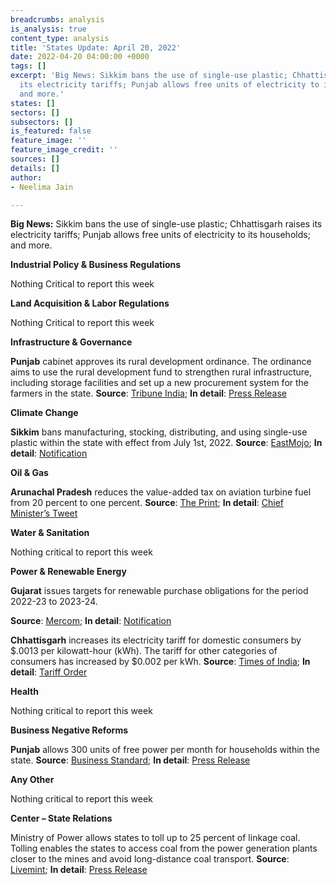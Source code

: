 ```yaml
---
breadcrumbs: analysis
is_analysis: true
content_type: analysis
title: 'States Update: April 20, 2022'
date: 2022-04-20 04:00:00 +0000
tags: []
excerpt: 'Big News: Sikkim bans the use of single-use plastic; Chhattisgarh raises
  its electricity tariffs; Punjab allows free units of electricity to its households;
  and more.'
states: []
sectors: []
subsectors: []
is_featured: false
feature_image: ''
feature_image_credit: ''
sources: []
details: []
author:
- Neelima Jain

---
```

**Big News:** Sikkim bans the use of single-use plastic; Chhattisgarh raises its electricity tariffs; Punjab allows free units of electricity to its households; and more.

**Industrial Policy & Business Regulations**

Nothing Critical to report this week

**Land Acquisition & Labor Regulations**

Nothing Critical to report this week

**Infrastructure & Governance**

**Punjab** cabinet approves its rural development ordinance. The ordinance aims to use the rural development fund to strengthen rural infrastructure, including storage facilities and set up a new procurement system for the farmers in the state. **Source**: [Tribune India](https://www.tribuneindia.com/news/punjab/cabinet-okays-ordinance-to-boost-infrastructure-in-punjabs-mandis-386087); **In detail**: [Press Release](http://diprpunjab.gov.in/?q=content/cabinet-approves-punjab-rural-development-amendment-ordinance-2022)

**Climate Change**

**Sikkim** bans manufacturing, stocking, distributing, and using single-use plastic within the state with effect from July 1st, 2022. **Source**: [EastMojo](https://www.eastmojo.com/news/2022/04/14/sikkim-govt-asked-to-ban-plastic-bags-for-a-platic-free-state/); **In detail**: [Notification](http://www.spcb.sikkim.gov.in/docs/SUP-Notice.jpg)

**Oil & Gas**

**Arunachal Pradesh** reduces the value-added tax on aviation turbine fuel from 20 percent to one percent. **Source**: [The Print](https://theprint.in/economy/arunachal-pradesh-cuts-vat-on-jet-fuel-to-1-pc-from-20-pc/913056/); **In detail**: [Chief Minister’s Tweet](https://twitter.com/CNBCTV18Live/status/1513782243294031873?s=20&t=iNm8C_lfUZVhofe0dD9qcQ)

**Water & Sanitation**

Nothing critical to report this week

**Power & Renewable Energy**

**Gujarat** issues targets for renewable purchase obligations for the period 2022-23 to 2023-24.

**Source**: [Mercom](https://mercomindia.com/renewable-power-purchase-obligation-target-in-gujarat-is-17/); **In detail**: [Notification](https://gercin.org/wp-content/uploads/2022/04/Final-RPO-Regulatios-Third-Amendment-08.04.2022.pdf)

**Chhattisgarh** increases its electricity tariff for domestic consumers by $.0013 per kilowatt-hour (kWh). The tariff for other categories of consumers has increased by $0.002 per kWh. **Source**: [Times of India](https://timesofindia.indiatimes.com/city/raipur/2-31-hike-in-power-tariff-in-cg/articleshow/90831501.cms); **In detail**: [Tariff Order](https://cserc.gov.in/upload/upload_news/13-04-2022_16498460741.pdf)

**Health**

Nothing critical to report this week

**Business Negative Reforms**

**Punjab** allows 300 units of free power per month for households within the state. **Source**: [Business Standard](https://www.business-standard.com/article/current-affairs/punjab-govt-announces-300-units-free-power-every-month-from-july-1-122041600544_1.html); **In detail**: [Press Release](http://diprpunjab.gov.in/?q=content/kejriwal%E2%80%99s-free-electricity-guarantee-becomes-reality-cm-bhagwant-mann-announces-300-units)

**Any Other**

Nothing critical to report this week

**Center – State Relations**

Ministry of Power allows states to toll up to 25 percent of linkage coal. Tolling enables the states to access coal from the power generation plants closer to the mines and avoid long-distance coal transport. **Source**: [Livemint](https://www.livemint.com/industry/energy/centre-allows-tolling-of-up-to-25-of-linkage-coal-to-curb-power-shortage-11649857292596.html); **In detail**: [Press Release](https://pib.gov.in/PressReleasePage.aspx?PRID=1816315)